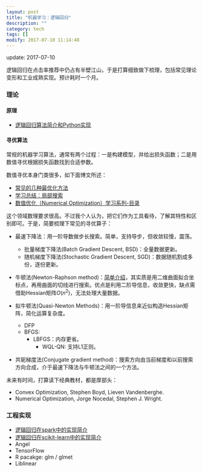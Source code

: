 ```yaml
---
layout: post
title: "机器学习：逻辑回归"
description: ""
category: tech
tags: []
modify: 2017-07-10 11:14:48
---
```


update: 2017-07-10

逻辑回归在点击率推荐中仍占有半壁江山，于是打算细致做下梳理，包括常见理论变形和工业成熟实现。预计耗时一个月。


### 理论

#### 原理

+ [逻辑回归算法简介和Python实现](http://nbviewer.jupyter.org/github/facaiy/book_notes/blob/master/machine_learning/logistic_regression/demo.ipynb)

#### 寻优算法

常规的机器学习算法，通常有两个过程：一是构建模型，并给出损失函数；二是用数值寻优根据损失函数找到合适参数。

数值寻优本身门类很多，如下面博文所述：

+ [常见的几种最优化方法](http://www.cnblogs.com/maybe2030/p/4751804.html)
+ [学习总结：局部搜索](http://blog.sciencenet.cn/blog-628137-497041.html)
+ [数值优化（Numerical Optimization）学习系列-目录](http://blog.csdn.net/fangqingan_java/article/details/48951191)

这个领域数理要求很高。不过我个人认为，把它们作为工具看待，了解其特性和区别即可。于是，简要梳理下常见的寻优算子：

+ 最速下降法：用一阶导数做步长搜索。简单，支持导步，但收敛较慢，震荡。
  - 批量梯度下降法(Batch Gradient Descent, BSD)：全量数据更新。
  - 随机梯度下降法(Stochastic Gradient Descent, SGD)：数据随机割成多份，逐份更新。

+ 牛顿法(Newton-Raphson method)：[简单介绍](http://blog.csdn.net/luoleicn/article/details/6527049)，其实质是用二维曲面拟合坐标点，再用曲面的切线进行搜索。优点是利用二阶导信息，收敛更快，缺点需借助Hessian矩阵$O(n^2)$，无法处理大量数据。

+ 拟牛顿法(Quasi-Newton Methods)：用一阶导信息来近似构造Hessian矩阵，简化运算复杂度。
  - DFP
  - BFGS:
    - LBFGS：内存更省。
      - WQL-QN: 支持L1正则。

+ 共轭梯度法(Conjugate gradient method)：搜索方向由当前梯度和以前搜索方向合成，介于最速下降法与牛顿法之间的一个方法。

未来有时间，打算读下经典教材，都是厚部头：

+ Convex Optimization, Stephen Boyd, Lieven Vandenberghe.
+ Numerical Optimization, Jorge Nocedal, Stephen J. Wright.


### 工程实现

+ [逻辑回归在spark中的实现简介](http://nbviewer.jupyter.org/github/facaiy/book_notes/blob/master/machine_learning/logistic_regression/spark_ml_lr.ipynb)
+ [逻辑回归在scikit-learn中的实现简介](http://nbviewer.jupyter.org/github/facaiy/book_notes/tree/master/machine_learning/logistic_regression/sklearn_lr.ipynb)
+ Angel
+ TensorFlow
+ R pacakge: glm / glmet
+ Liblinear
